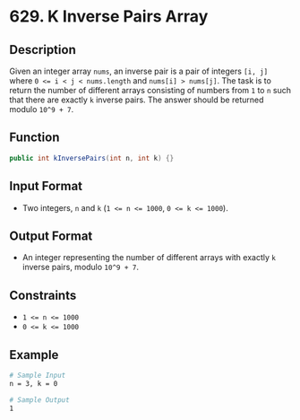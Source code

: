 # 629. K Inverse Pairs Array

## Description

Given an integer array `nums`, an inverse pair is a pair of integers `[i, j]` where `0 <= i < j < nums.length` and `nums[i] > nums[j]`. The task is to return the number of different arrays consisting of numbers from `1` to `n` such that there are exactly `k` inverse pairs. The answer should be returned modulo `10^9 + 7`.

## Function

```java
public int kInversePairs(int n, int k) {}
```

## Input Format

- Two integers, `n` and `k` (`1 <= n <= 1000`, `0 <= k <= 1000`).

## Output Format

- An integer representing the number of different arrays with exactly `k` inverse pairs, modulo `10^9 + 7`.

## Constraints

- `1 <= n <= 1000`
- `0 <= k <= 1000`

## Example

```bash
# Sample Input
n = 3, k = 0

# Sample Output
1
```
